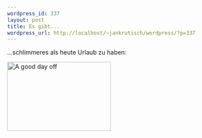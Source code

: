 ```yaml
--- 
wordpress_id: 337
layout: post
title: Es gibt...
wordpress_url: http://localhost/~jankrutisch/wordpress/?p=337
---
```

...schlimmeres als heute Urlaub zu haben:

<a href="http://www.flickr.com/photos/jankrutisch/437659829/" title="Photo Sharing"><img src="http://farm1.static.flickr.com/149/437659829_042ea4a6c4_m.jpg" width="240" height="160" alt="A good day off" /></a>

